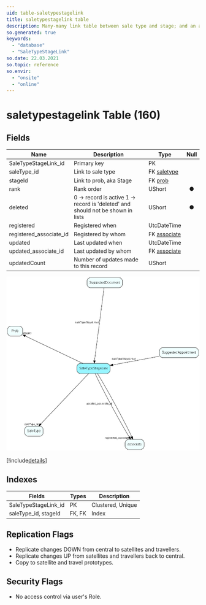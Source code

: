 ```yaml
---
uid: table-saletypestagelink
title: saletypestagelink table
description: Many-many link table between sale type and stage; and an anchor point for guide items
so.generated: true
keywords:
  - "database"
  - "SaleTypeStageLink"
so.date: 22.03.2021
so.topic: reference
so.envir:
  - "onsite"
  - "online"
---
```


# saletypestagelink Table (160)

## Fields

| Name | Description | Type | Null |
|------|-------------|------|:----:|
|SaleTypeStageLink\_id|Primary key|PK| |
|saleType\_id|Link to sale type|FK [saletype](saletype.md)| |
|stageId|Link to prob, aka Stage|FK [prob](prob.md)| |
|rank|Rank order |UShort|&#x25CF;|
|deleted|0 -&gt; record is active 1 -&gt; record is &apos;deleted&apos; and should not be shown in lists|UShort|&#x25CF;|
|registered|Registered when|UtcDateTime| |
|registered\_associate\_id|Registered by whom|FK [associate](associate.md)| |
|updated|Last updated when|UtcDateTime| |
|updated\_associate\_id|Last updated by whom|FK [associate](associate.md)| |
|updatedCount|Number of updates made to this record|UShort| |


![SaleTypeStageLink table relationship diagram](./media/SaleTypeStageLink.png)

[!include[details](./includes/SaleTypeStageLink.md)]

## Indexes

| Fields | Types | Description |
|--------|-------|-------------|
|SaleTypeStageLink\_id |PK |Clustered, Unique |
|saleType\_id, stageId |FK, FK |Index |

## Replication Flags

* Replicate changes DOWN from central to satellites and travellers.
* Replicate changes UP from satellites and travellers back to central.
* Copy to satellite and travel prototypes.

## Security Flags

* No access control via user's Role.

